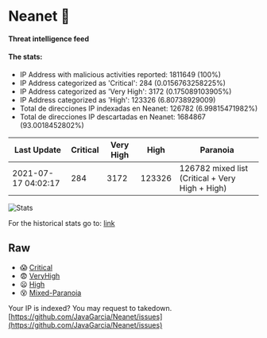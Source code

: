 # Neanet :hocho:
#### Threat intelligence feed
#### The stats:

- IP Address with malicious activities reported: 1811649 (100%)
- IP Address categorized as 'Critical':  284 (0.0156763258225%)
- IP Address categorized as 'Very High':  3172 (0.175089103905%)
- IP Address categorized as 'High':  123326 (6.80738929009)
- Total de direcciones IP indexadas en Neanet:  126782 (6.99815471982%)
- Total de direcciones IP descartadas en Neanet:  1684867 (93.0018452802%)

| Last Update | Critical | Very High | High | Paranoia |
| --- | --- | --- | --- | --- |
| 2021-07-17 04:02:17 | 284 | 3172 | 123326 | 126782 mixed list (Critical + Very High + High)|

![Stats](https://docs.google.com/spreadsheets/d/e/2PACX-1vSnaNMIXVabIpDJjufMlzH7poXnshF3mgd8Is1g9ytUEzVsP5my4Trn8f-xkoLLQ38xpL3HtmUexLo6/pubchart?oid=501124687&format=image)

For the historical stats go to: [link](/stats.csv)
## Raw
- :scream: [Critical](https://raw.githubusercontent.com/JavaGarcia/Neanet/master/blacklists/neanet_critical.txt)
- :fearful: [VeryHigh](https://raw.githubusercontent.com/JavaGarcia/Neanet/master/blacklists/neanet_veryHigh.txtt)
- :frowning: [High](https://raw.githubusercontent.com/JavaGarcia/Neanet/master/blacklists/neanet_high.txt)
- :dizzy_face: [Mixed-Paranoia](https://raw.githubusercontent.com/JavaGarcia/Neanet/master/blacklists/neanet_all.txt)


Your IP is indexed? You may request to takedown. [https://github.com/JavaGarcia/Neanet/issues](https://github.com/JavaGarcia/Neanet/issues)
































































































































































































































































































































































































































































































































































































































































































































































































































































































































































































































































































































































































































































































































































































































































































































































































































































































































































































































































































































































































































































































































































































































































































































































































































































































































































































































































































































































































































































































































































































































































































































































































































































































































































































































































































































































































































































































































































































































































































































































































































































































































































































































































































































































































































































































































































































































































































































































































































































































































































































































































































































































































































































































































































































































































































































































































































































































































































































































































































































































































































































































































































































































































































































































































































































































































































































































































































































































































































































































































































































































































































































































































































































































































































































































































































































































































































































































































































































































